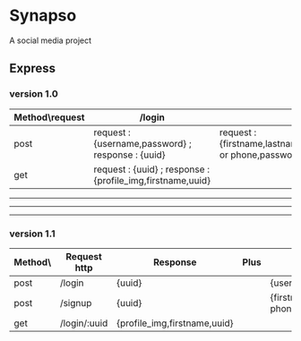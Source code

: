 # Synapso

A social media project

## Express

### version 1.0

| Method\request | /login                                                       | /signup                                                                                     |
|----------------|--------------------------------------------------------------|---------------------------------------------------------------------------------------------|
| post           | request : {username,password} ; response : {uuid}            | request : {firstname,lastname,birthdate,gender,email or phone,password} ; response : {uuid} |
| get            | request : {uuid} ; response : {profile_img,firstname,uuid}   |                                                                                             |


---
---
---


### version 1.1

| Method\ | Request http | Response | Plus | request.body | Done |
|--|--|--|--|--|--|
| post           | /login            | {uuid} |  | {username,password} |
| post           | /signup | {uuid} |  | {firstname,lastname,birthdate,gender,email, phone,password} | Ok |
| get            | /login/:uuid | {profile_img,firstname,uuid} |  |  | Ok |
